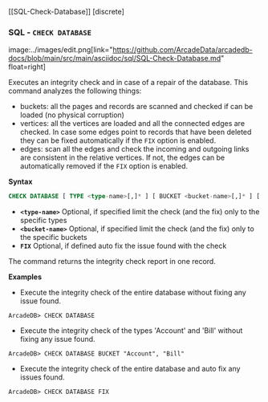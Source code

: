 [[SQL-Check-Database]]
[discrete]

### SQL - `CHECK DATABASE`

image:../images/edit.png[link="https://github.com/ArcadeData/arcadedb-docs/blob/main/src/main/asciidoc/sql/SQL-Check-Database.md" float=right]

Executes an integrity check and in case of a repair of the database. This command analyzes the following things:

- buckets: all the pages and records are scanned and checked if can be loaded (no physical corruption)
- vertices: all the vertices are loaded and all the connected edges are checked. In case some edges point to records that have been
  deleted they can be fixed automatically if the `FIX` option is enabled.
- edges: scan all the edges and check the incoming and outgoing links are consistent in the relative vertices. If not, the edges can
  be automatically removed if the `FIX` option is enabled.

**Syntax**

```sql
CHECK DATABASE [ TYPE <type-name>[,]* ] [ BUCKET <bucket-name>[,]* ] [ FIX ]
```

- **`<type-name>`** Optional, if specified limit the check (and the fix) only to the specific types
- **`<bucket-name>`** Optional, if specified limit the check (and the fix) only to the specific buckets
- **`FIX`** Optional, if defined auto fix the issue found with the check

The command returns the integrity check report in one record.

**Examples**

- Execute the integrity check of the entire database without fixing any issue found.

```
ArcadeDB> CHECK DATABASE
```

- Execute the integrity check of the types 'Account' and 'Bill' without fixing any issue found.

```
ArcadeDB> CHECK DATABASE BUCKET "Account", "Bill"
```

- Execute the integrity check of the entire database and auto fix any issues found.

```
ArcadeDB> CHECK DATABASE FIX
```

